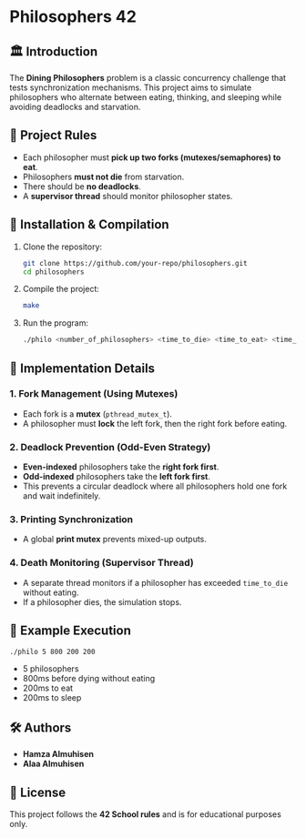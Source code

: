 # Philosophers 42

## 🏛️ Introduction
The **Dining Philosophers** problem is a classic concurrency challenge that tests synchronization mechanisms. This project aims to simulate philosophers who alternate between eating, thinking, and sleeping while avoiding deadlocks and starvation.

## 📜 Project Rules
- Each philosopher must **pick up two forks (mutexes/semaphores) to eat**.
- Philosophers **must not die** from starvation.
- There should be **no deadlocks**.
- A **supervisor thread** should monitor philosopher states.

## 🚀 Installation & Compilation
1. Clone the repository:
   ```bash
   git clone https://github.com/your-repo/philosophers.git
   cd philosophers
   ```
2. Compile the project:
   ```bash
   make
   ```
3. Run the program:
   ```bash
   ./philo <number_of_philosophers> <time_to_die> <time_to_eat> <time_to_sleep> [number_of_times_each_philosopher_must_eat]
   ```

## 📌 Implementation Details
### **1. Fork Management (Using Mutexes)**
- Each fork is a **mutex** (`pthread_mutex_t`).
- A philosopher must **lock** the left fork, then the right fork before eating.

### **2. Deadlock Prevention (Odd-Even Strategy)**
- **Even-indexed** philosophers take the **right fork first**.
- **Odd-indexed** philosophers take the **left fork first**.
- This prevents a circular deadlock where all philosophers hold one fork and wait indefinitely.

### **3. Printing Synchronization**
- A global **print mutex** prevents mixed-up outputs.

### **4. Death Monitoring (Supervisor Thread)**
- A separate thread monitors if a philosopher has exceeded `time_to_die` without eating.
- If a philosopher dies, the simulation stops.

## 🔄 Example Execution
```bash
./philo 5 800 200 200
```
- 5 philosophers
- 800ms before dying without eating
- 200ms to eat
- 200ms to sleep

## 🛠️ Authors
- **Hamza Almuhisen**
- **Alaa Almuhisen**

## 📜 License
This project follows the **42 School rules** and is for educational purposes only.